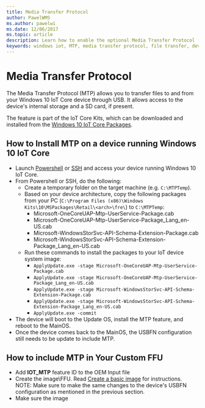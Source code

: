 ```yaml
---
title: Media Transfer Protocol
author: PawelWMS
ms.author: pawelwi
ms.date: 12/06/2017
ms.topic: article
description: Learn how to enable the optional Media Transfer Protocol (MTP) feature to transfer files to and from your devices through USB.
keywords: windows iot, MTP, media transfer protocol, file transfer, devices
---
```


# Media Transfer Protocol
The Media Transfer Protocol (MTP) allows you to transfer files to and from your Windows 10 IoT Core device through USB. It allows access to the device's internal storage and a SD card, if present.

The feature is part of the IoT Core Kits, which can be downloaded and installed from the [Windows 10 IoT Core Packages](https://www.microsoft.com/en-us/download/details.aspx?id=55031).

## How to Install MTP on a device running Windows 10 IoT Core

* Launch [Powershell](../connect-your-device/PowerShell.md) or [SSH](../connect-your-device/SSH.md) and access your device running Windows 10 IoT Core.
* From Powershell or SSH, do the following:
  * Create a temporary folder on the target machine (e.g. ```C:\MTPTemp```).
  * Based on your device architecture, copy the following packages from your PC (`C:\Program Files (x86)\Windows Kits\10\MSPackages\Retail\<arch>\fre\`) to `C:\MTPTemp`:
    * Microsoft-OneCoreUAP-Mtp-UserService-Package.cab
    * Microsoft-OneCoreUAP-Mtp-UserService-Package_Lang_en-US.cab
    * Microsoft-WindowsStorSvc-API-Schema-Extension-Package.cab
    * Microsoft-WindowsStorSvc-API-Schema-Extension-Package_Lang_en-US.cab
  * Run these commands to install the packages to your IoT device system image:
    * `ApplyUpdate.exe -stage Microsoft-OneCoreUAP-Mtp-UserService-Package.cab`
    * `ApplyUpdate.exe -stage Microsoft-OneCoreUAP-Mtp-UserService-Package_Lang_en-US.cab`
    * `ApplyUpdate.exe -stage Microsoft-WindowsStorSvc-API-Schema-Extension-Package.cab`
    * `ApplyUpdate.exe -stage Microsoft-WindowsStorSvc-API-Schema-Extension-Package_Lang_en-US.cab`
    * `ApplyUpdate.exe -commit`
* The device will boot to the Update OS, install the MTP feature, and reboot to the MainOS.
* Once the device comes back to the MainOS, the USBFN configuration still needs to be update to include MTP.

## How to include MTP in Your Custom FFU 


* Add **IOT_MTP** feature ID to the OEM Input file 
* Create the image\FFU. Read [Create a basic image](https://docs.microsoft.com/windows-hardware/manufacture/iot/create-a-basic-image) for instructions.
NOTE: Make sure to make the same changes to the device's USBFN configuration as mentioned in the previous section.
* Make sure the image
